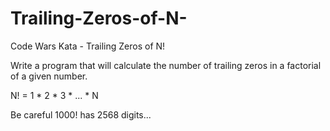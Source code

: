 # Trailing-Zeros-of-N-
Code Wars Kata - Trailing Zeros of N!


Write a program that will calculate the number of trailing zeros in a factorial of a given number.

N! = 1 * 2 * 3 * ... * N

Be careful 1000! has 2568 digits...
